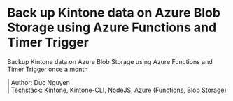 # Back up Kintone data on Azure Blob Storage using Azure Functions and Timer Trigger
Backup Kintone data on Azure Blob Storage using Azure Functions and Timer Trigger once a month

| Author: Duc Nguyen  
| Techstack: Kintone, Kintone-CLI, NodeJS, Azure (Functions, Blob Storage)
